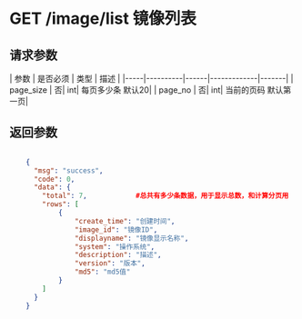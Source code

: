 # GET /image/list 镜像列表


## 请求参数
| 参数 | 是否必须 | 类型 | 描述 | 
|-----|----------|------|-------------|-------|
| page_size   | 否| int| 每页多少条 默认20|
| page_no   | 否| int| 当前的页码 默认第一页|


## 返回参数
```json

	{
	  "msg": "success",
	  "code": 0,
	  "data": {
	    "total": 7,            #总共有多少条数据，用于显示总数，和计算分页用
	    "rows": [
            {
                "create_time": "创建时间",
                "image_id": "镜像ID",
                "displayname": "镜像显示名称",
                "system": "操作系统",
                "description": "描述",
                "version": "版本",
                "md5": "md5值"
            }
        ]
      }
    }

```
